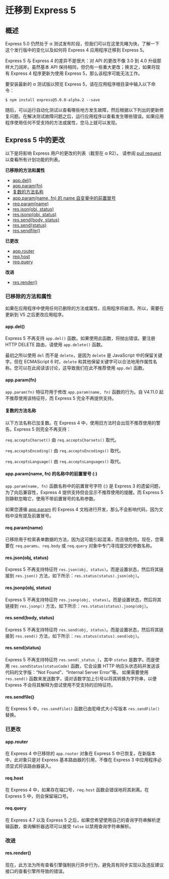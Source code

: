 # 迁移到 Express 5

## 概述

Express 5.0 仍然处于 α 测试发布阶段，但我们可以在这里先睹为快，了解一下这个发行版中的变化以及如何将 Express 4 应用程序迁移到 Express 5。

Express 5 与 Express 4 的差异不是很大：对 API 的更改不像 3.0 到 4.0 升级那样大刀阔斧。虽然基本 API 保持相同，但仍有一些重大更改；换言之，如果将现有 Express 4 程序更新为使用 Express 5，那么该程序可能无法工作。

要安装最新的 α 测试版以预览 Express 5，请在应用程序根目录中输入以下命令：

```
$ npm install express@5.0.0-alpha.2 --save
```

随后，可以运行自动化测试以查看哪些地方发生故障，然后根据以下列出的更新修复问题。在解决测试故障问题之后，运行应用程序以查看发生哪些错误。如果应用程序使用任何不受支持的方法或属性，您马上就可以发现。

## Express 5 中的更改

以下是将影响 Express 用户的更改的列表（截至在 α R2）。 请参阅 [pull request](https://github.com/expressjs/express/pull/2237) 以查看所有计划功能的列表。

**已移除的方法和属性**

- [app.del()](http://expressjs.com/zh-cn/guide/migrating-5.html#app.del)
- [app.param(fn)](http://expressjs.com/zh-cn/guide/migrating-5.html#app.param)
- [复数的方法名称](http://expressjs.com/zh-cn/guide/migrating-5.html#plural)
- [app.param(name, fn) 的 name 自变量中的前置冒号](http://expressjs.com/zh-cn/guide/migrating-5.html#leading)
- [req.param(name)](http://expressjs.com/zh-cn/guide/migrating-5.html#req.param)
- [res.json(obj, status)](http://expressjs.com/zh-cn/guide/migrating-5.html#res.json)
- [res.jsonp(obj, status)](http://expressjs.com/zh-cn/guide/migrating-5.html#res.jsonp)
- [res.send(body, status)](http://expressjs.com/zh-cn/guide/migrating-5.html#res.send.body)
- [res.send(status)](http://expressjs.com/zh-cn/guide/migrating-5.html#res.send.status)
- [res.sendfile()](http://expressjs.com/zh-cn/guide/migrating-5.html#res.sendfile)

**已更改**

- [app.router](http://expressjs.com/zh-cn/guide/migrating-5.html#app.router)
- [req.host](http://expressjs.com/zh-cn/guide/migrating-5.html#req.host)
- [req.query](http://expressjs.com/zh-cn/guide/migrating-5.html#req.query)

**改进**

- [res.render()](http://expressjs.com/zh-cn/guide/migrating-5.html#res.render)

### 已移除的方法和属性

如果在应用程序中使用任何已删除的方法或属性，应用程序将崩溃。所以，需要在更新到 V5 之后更改应用程序。

#### app.del()

Express 5 不再支持 `app.del()` 函数。如果使用此函数，将抛出错误。要注册 HTTP DELETE 路由，请使用 `app.delete()` 函数。

最初之所以使用 `del` 而不是 `delete`，是因为 `delete` 是 JavaScript 中的保留关键字。但在 ECMAScript 6 时，`delete` 和其他保留关键字可以合法地用作属性名称。您可以在此阅读该讨论，这导致我们在此不推荐使用 `app.del` 函数。

#### app.param(fn)

`app.param(fn)` 特征符用于修改 `app.param(name, fn)` 函数的行为。自 V4.11.0 起不推荐使用该特征符，而 Express 5 完全不再提供支持。

#### 复数的方法名称

以下方法名称已加复数。在 Express 4 中，使用旧方法时会出现不推荐使用的警告。Express 5 则完全不再支持：

`req.acceptsCharset()` 由 `req.acceptsCharsets()` 取代。

`req.acceptsEncoding()` 由 `req.acceptsEncodings()` 取代。

`req.acceptsLanguage()` 由 `req.acceptsLanguages()` 取代。

#### app.param(name, fn) 的名称中的前置冒号 (:)

`app.param(name, fn)` 函数名称中的前置冒号字符 (:) 是 Express 3 的遗留问题，为了向后兼容性，Express 4 提供支持但会显示不推荐使用的提醒。而 Express 5 则静默忽略它，使用不带前置冒号的名称参数。

如果您遵循 [app.param](http://expressjs.com/zh-cn/4x/api.html#app.param) 的 Express 4 文档进行开发，那么不会影响代码，因为文档中没有提及前置冒号。

#### req.param(name)

已移除用于检索表单数据的方法，因为这可能引起混淆，而且很危险。现在，您需要在 `req.params`、`req.body` 或 `req.query` 对象中专门寻找提交的参数名称。

#### res.json(obj, status)

Express 5 不再支持特征符 `res.json(obj, status)`。而是设置状态，然后将其链接到 `res.json()` 方法，如下所示：`res.status(status).json(obj)`。

#### res.jsonp(obj, status)

Express 5 不再支持特征符 `res.jsonp(obj, status)`。而是设置状态，然后将其链接到 `res.jsonp()` 方法，如下所示：`res.status(status).jsonp(obj)`。

#### res.send(body, status)

Express 5 不再支持特征符 `res.send(obj, status)`。而是设置状态，然后将其链接到 `res.send()` 方法，如下所示：`res.status(status).send(obj)`。

#### res.send(status)

Express 5 不再支持特征符 `res.send(_status_)`，其中 _`status`_ 是数字。而是使用 `res.sendStatus(statusCode)` 函数，它会设置 HTTP 响应头状态码并发送该代码的文字版：“Not Found”、“Internal Server Error”等。 如果需要使用 `res.send()` 函数来发送数字，请对该数字加上引号以将其转换为字符串，以便 Express 不会将其解释为尝试使用不受支持的旧特征符。

#### res.sendfile()

在 Express 5 中，`res.sendfile()` 函数已由驼峰式大小写版本 `res.sendFile()` 替换。

### 已更改

#### app.router

在 Express 4 中已移除的 `app.router` 对象在 Express 5 中已恢复。在新版本中，此对象只是对 Express 基本路由器的引用，不像在 Express 3 中应用程序必须显式将该路由器装入。

#### req.host

在 Express 4 中，如果存在端口号，`req.host` 函数会错误地将其剥离。在 Express 5 中，则会保留端口号。

#### req.query

在 Express 4.7 以及 Express 5 之后，如果您希望使用自己的查询字符串解析逻辑函数，查询解析器选项可以接受 `false` 以禁用查询字符串解析。

### 改进

#### res.render()

现在，此方法为所有查看引擎强制执行异步行为，避免具有同步实现以及违反建议接口的查看引擎所导致的错误。
